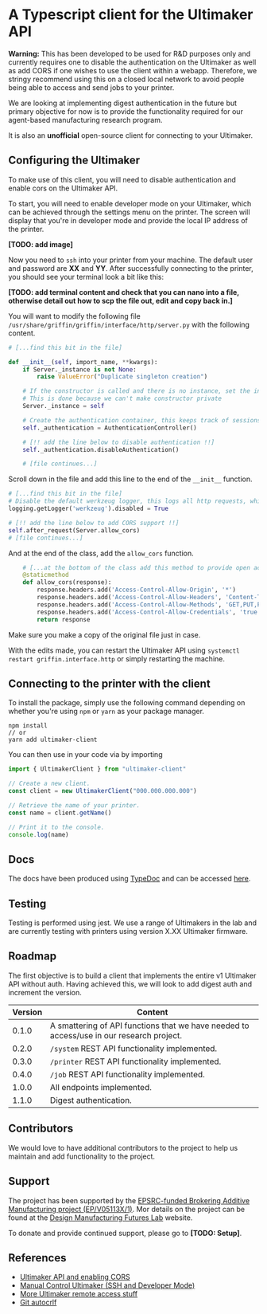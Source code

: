 # A Typescript client for the Ultimaker API

**Warning:** This has been developed to be used for R&D purposes only and currently requires one to disable the authentication on the Ultimaker as well as add CORS if one wishes to use the client within a webapp. Therefore, we stringy recommend using this on a closed local network to avoid people being able to access and send jobs to your printer.

We are looking at implementing digest authentication in the future but primary objective for now is to provide the functionality required for our agent-based manufacturing research program.

It is also an **unofficial** open-source client for connecting to your Ultimaker.

## Configuring the Ultimaker

To make use of this client, you will need to disable authentication and enable cors on the Ultimaker API.

To start, you will need to enable developer mode on your Ultimaker, which can be achieved through the settings menu on the printer. The screen will display that you're in developer mode and provide the local IP address of the printer.

**[TODO: add image]**

Now you need to `ssh` into your printer from your machine. The default user and password are **XX** and **YY**. After successfully connecting to the printer, you should see your terminal look a bit like this:

**[TODO: add terminal content and check that you can nano into a file, otherwise detail out how to scp the file out, edit and copy back in.]**

You will want to modify the following file `/usr/share/griffin/griffin/interface/http/server.py` with the following content.

```python
# [...find this bit in the file]

def __init__(self, import_name, **kwargs):
	if Server._instance is not None:
		raise ValueError("Duplicate singleton creation")

	# If the constructor is called and there is no instance, set the instance to self.
	# This is done because we can't make constructor private
	Server._instance = self

	# Create the authentication container, this keeps track of sessions and authenticated users.
	self._authentication = AuthenticationController()

	# [!! add the line below to disable authentication !!]
	self._authentication.disableAuthentication()

	# [file continues...]
```

Scroll down in the file and add this line to the end of the `__init__` function.


```python
# [...find this bit in the file]
# Disable the default werkzeug logger, this logs all http requests, which spams the logs
logging.getLogger('werkzeug').disabled = True

# [!! add the line below to add CORS support !!]
self.after_request(Server.allow_cors)
# [file continues...]
```

And at the end of the class, add the `allow_cors` function.

```python
	# [...at the bottom of the class add this method to provide open access via CORS]
	@staticmethod
    def allow_cors(response):
        response.headers.add('Access-Control-Allow-Origin', '*')
        response.headers.add('Access-Control-Allow-Headers', 'Content-Type,Authorization')
        response.headers.add('Access-Control-Allow-Methods', 'GET,PUT,POST,DELETE,OPTIONS')
        response.headers.add('Access-Control-Allow-Credentials', 'true')
        return response 
```

Make sure you make a copy of the original file just in case.

With the edits made, you can restart the Ultimaker API using `systemctl restart griffin.interface.http` or simply restarting the machine.

## Connecting to the printer with the client

To install the package, simply use the following command depending on whether you're using `npm` or `yarn` as your package manager.

```
npm install 
// or
yarn add ultimaker-client
```

You can then use in your code via by importing

```typescript
import { UltimakerClient } from "ultimaker-client"

// Create a new client.
const client = new UltimakerClient("000.000.000.000")

// Retrieve the name of your printer.
const name = client.getName()

// Print it to the console.
console.log(name)
```

## Docs

The docs have been produced using [TypeDoc](https://typedoc.org/) and can be accessed [here](https://jamesgopsill.github.io/ultimaker-client/).

## Testing

Testing is performed using jest. We use a range of Ultimakers in the lab and are currently testing with printers using version X.XX Ultimaker firmware.

## Roadmap

The first objective is to build a client that implements the entire v1 Ultimaker API without auth. Having achieved this, we will look to add digest auth and increment the version.

| Version  | Content |
| ------------- | ------------- |
| 0.1.0  | A smattering of API functions that we have needed to access/use in our research project. |
| 0.2.0  | `/system` REST API functionality implemented. |
| 0.3.0  | `/printer` REST API functionality implemented. |
| 0.4.0  | `/job` REST API functionality implemented. |
| 1.0.0  | All endpoints implemented. |
| 1.1.0  | Digest authentication. |

## Contributors

We would love to have additional contributors to the project to help us maintain and add functionality to the project.

## Support

The project has been supported by the [EPSRC-funded Brokering Additive Manufacturing project (EP/V05113X/1)](https://gow.epsrc.ukri.org/NGBOViewGrant.aspx?GrantRef=EP/V05113X/1). Mor details on the project can be found at the [Design Manufacturing Futures Lab](https://dmf-lab.co.uk/) website.

To donate and provide continued support, please go to **[TODO: Setup]**.

## References

- [Ultimaker API and enabling CORS](https://community.ultimaker.com/topic/17964-um3-api-and-cors/)
- [Manual Control Ultimaker (SSH and Developer Mode)](https://community.ultimaker.com/topic/18509-manual-control-for-ultimaker-3-over-the-lan-or-wifi/)
- [More Ultimaker remote access stuff](https://community.ultimaker.com/topic/15604-inside-the-ultimaker-3-day-3-remote-access-part-2/)
- [Git autocrlf](https://tanutaran.medium.com/solving-git-lf-will-be-replaced-by-crlf-7ca84eb0aad4)